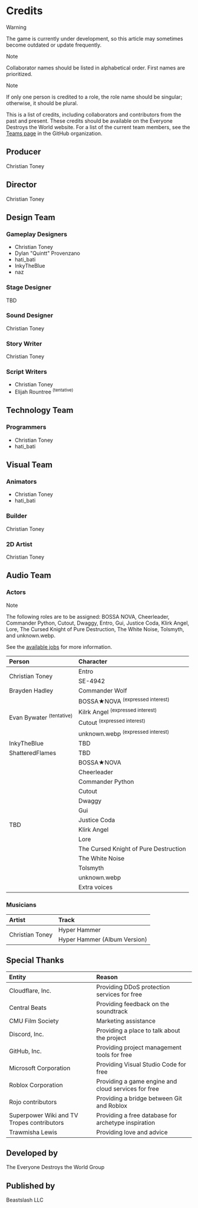 # Credits
> [!WARNING]
> The game is currently under development, so this article may sometimes become outdated or update frequently.

> [!NOTE]
> Collaborator names should be listed in alphabetical order. First names are prioritized.

> [!NOTE]
> If only one person is credited to a role, the role name should be singular; otherwise, it should be plural.

This is a list of credits, including collaborators and contributors from the past and present. These credits should be available on the Everyone Destroys the World website. For a list of the current team members, see the [Teams page](https://github.com/orgs/EveryoneDestroysTheWorld/teams) in the GitHub organization.

## Producer
Christian Toney

## Director
Christian Toney

## Design Team
### Gameplay Designers
* Christian Toney
* Dylan "Quintt" Provenzano
* hati_bati
* InkyTheBlue
* naz

### Stage Designer
TBD

### Sound Designer
Christian Toney

### Story Writer
Christian Toney

### Script Writers
* Christian Toney
* Elijah Rountree <sup>(tentative)</sup>

## Technology Team
### Programmers
* Christian Toney
* hati_bati

## Visual Team
### Animators
* Christian Toney
* hati_bati

### Builder
Christian Toney

### 2D Artist
Christian Toney

## Audio Team
### Actors
> [!NOTE]
> The following roles are to be assigned: BOSSA NOVA, Cheerleader, Commander Python, Cutout, Dwaggy, Entro, Gui, Justice Coda, Klirk Angel, Lore, The Cursed Knight of Pure Destruction, The White Noise, Tolsmyth, and unknown.webp.
>
> See the [available jobs](https://github.com/EveryoneDestroysTheWorld/jobs/issues) for more information.

<table>
  <thead>
    <tr>
      <th align="left">Person</th>
      <th align="left">Character</th>
    </tr>
  </thead>
  <tbody>
    <tr>
      <td rowspan="2">Christian Toney</td>
      <td>Entro</td>
    </tr>
    <tr>
      <td>
        SE-4942
      </td>
    </tr>
    <tr>
      <td>Brayden Hadley</td>
      <td>Commander Wolf</td>
    </tr>
    <tr>
      <td rowspan="4">Evan Bywater <sup>(tentative)</sup></td>
      <td>
        BOSSA★NOVA <sup>(expressed interest)</sup>
      </td>
    </tr>
    <tr>
      <td>
        Kilrk Angel <sup>(expressed interest)</sup>
      </td>
    </tr>
    <tr>
      <td>
        Cutout <sup>(expressed interest)</sup>
      </td>
    </tr>
    <tr>
      <td>
        unknown.webp <sup>(expressed interest)</sup>
      </td>
    </tr>
    <tr>
      <td>InkyTheBlue</td>
      <td>TBD</td>
    </tr>
    <tr>
      <td>ShatteredFlames</td>
      <td>TBD</td>
    </tr>
    <tr>
      <td rowspan="14">TBD</td>
      <td>BOSSA★NOVA</td>
    </tr>
    <tr>
      <td>
        Cheerleader
      </td>
    </tr>
    <tr>
      <td>
        Commander Python
      </td>
    </tr>
    <tr>
      <td>
        Cutout
      </td>
    </tr>
    <tr>
      <td>
        Dwaggy
      </td>
    </tr>
    <tr>
      <td>
        Gui
      </td>
    </tr>
    <tr>
      <td>
        Justice Coda
      </td>
    </tr>
    <tr>
      <td>
        Klirk Angel
      </td>
    </tr>
    <tr>
      <td>
        Lore
      </td>
    </tr>
    <tr>
      <td>
        The Cursed Knight of Pure Destruction
      </td>
    </tr>
    <tr>
      <td>
        The White Noise
      </td>
    </tr>
    <tr>
      <td>
        Tolsmyth
      </td>
    </tr>
    <tr>
      <td>
        unknown.webp
      </td>
    </tr>
    <tr>
      <td>
        Extra voices
      </td>
    </tr>
  </tbody>
</table>

### Musicians
<table>
  <thead>
    <tr>
      <th align="left">Artist</th>
      <th align="left">Track</th>
    </tr>
  </thead>
  <tbody>
    <tr>
      <td rowspan="2">Christian Toney</td>
      <td>Hyper Hammer</td>
    </tr>
    <tr>
      <td>Hyper Hammer (Album Version)</td>
    </tr>
    <tr>
    </tr>
  </tbody>
</table>

## Special Thanks
<table>
  <thead>
    <tr>
      <th align="left">Entity</th>
      <th align="left">Reason</th>
    </tr>
  </thead>
  <tbody>
    <tr>
      <td>Cloudflare, Inc.</td>
      <td>Providing DDoS protection services for free</td>
    </tr>
    <tr>
      <td>Central Beats</td>
      <td>Providing feedback on the soundtrack</td>
    </tr>
    <tr>
      <td>CMU Film Society</td>
      <td>Marketing assistance</td>
    </tr>
    <tr>
      <td>Discord, Inc.</td>
      <td>Providing a place to talk about the project</td>
    </tr>
    <tr>
      <td>GitHub, Inc.</td>
      <td>Providing project management tools for free</td>
    </tr>
    <tr>
      <td>Microsoft Corporation</td>
      <td>Providing Visual Studio Code for free</td>
    </tr>
    <tr>
      <td>Roblox Corporation</td>
      <td>Providing a game engine and cloud services for free</td>
    </tr>
    <tr>
      <td>Rojo contributors</td>
      <td>Providing a bridge between Git and Roblox</td>
    </tr>
    <tr>
      <td>Superpower Wiki and TV Tropes contributors</td>
      <td>Providing a free database for archetype inspiration</td>
    </tr>
    <tr>
      <td>Trawmisha Lewis</td>
      <td>Providing love and advice</td>
    </tr>
  </tbody>
</table>

## Developed by
The Everyone Destroys the World Group

## Published by
Beastslash LLC
